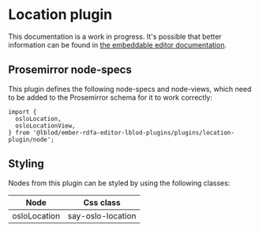 # Location plugin

This documentation is a work in progress.
It's possible that better information can be found in [the embeddable editor documentation](https://github.com/lblod/frontend-embeddable-notule-editor/tree/master/docs/plugins).

## Prosemirror node-specs

This plugin defines the following node-specs and node-views, which need to be added to the Prosemirror schema for it to work correctly:

```
import {
  osloLocation,
  osloLocationView,
} from '@lblod/ember-rdfa-editor-lblod-plugins/plugins/location-plugin/node';
```

## Styling

Nodes from this plugin can be styled by using the following classes:

| Node | Css class |
|---|---|
| osloLocation | say-oslo-location |
